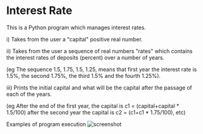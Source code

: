 # Interest Rate

This is a Python program which manages interest rates.

i) Takes from the user a "capital" positive real number.

ii) Takes from the user a sequence of real numbers "rates" which contains the interest rates of deposits (percent) over a number of years.

(eg The sequence 1.5, 1.75, 1.5, 1.25, means that first year the interest rate is 1.5%, the second 1.75%, the third 1.5% and the fourth 1.25%).

iii) Prints the initial capital and what will be the capital after the passage of each of the years.   

(eg After the end of the first year, the capital is c1 = (capital+capital * 1.5/100) after the second year the capital is c2 = (c1+c1 * 1.75/100), etc)

Examples of program execution
![screenshot](https://user-images.githubusercontent.com/78180193/116809582-5d395c00-ab47-11eb-891b-853e52c5fe18.jpg)
